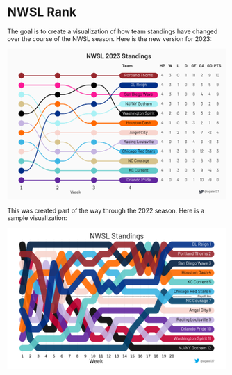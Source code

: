 # NWSL Rank

The goal is to create a visualization of how team standings have changed over
the course of the NWSL season. Here is the new version for 2023:

![2023 NWSL weekly rankings](images/2023/week4.png)

This was created part of the way through the
2022 season. Here is a sample visualization:

![2022 NWSL weekly rankings](images/2022/week20.png)